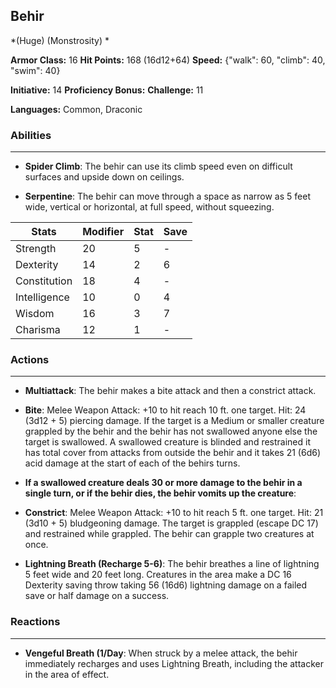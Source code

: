 ## Behir
*(Huge) (Monstrosity) *

**Armor Class:** 16
**Hit Points:** 168 (16d12+64)
**Speed:** {"walk": 60, "climb": 40, "swim": 40}

**Initiative:** 14
**Proficiency Bonus:**
**Challenge:** 11

**Languages:** Common, Draconic

### Abilities
 --- 
- **Spider Climb**: The behir can use its climb speed even on difficult surfaces and upside down on ceilings.

- **Serpentine**: The behir can move through a space as narrow as 5 feet wide, vertical or horizontal, at full speed, without squeezing.



| Stats | Modifier | Stat | Save
| ---- | ---- | ---- | ---- |
| Strength | 20 | 5 | - |
| Dexterity | 14 | 2 | 6 |
| Constitution | 18 | 4 | - |
| Intelligence | 10 | 0 | 4 |
| Wisdom | 16 | 3 | 7 |
| Charisma | 12 | 1 | - |

### Actions
 --- 
- **Multiattack**: The behir makes a bite attack and then a constrict attack.

- **Bite**: Melee Weapon Attack: +10 to hit  reach 10 ft.  one target. Hit: 24 (3d12 + 5) piercing damage. If the target is a Medium or smaller creature grappled by the behir  and the behir has not swallowed anyone else  the target is swallowed. A swallowed creature is blinded and restrained  it has total cover from attacks from outside the behir  and it takes 21 (6d6) acid damage at the start of each of the behirs turns.

- **If a swallowed creature deals 30 or more damage to the behir in a single turn, or if the behir dies, the behir vomits up the creature**: 

- **Constrict**: Melee Weapon Attack: +10 to hit  reach 5 ft.  one target. Hit: 21 (3d10 + 5) bludgeoning damage. The target is grappled (escape DC 17) and restrained while grappled. The behir can grapple two creatures at once.

- **Lightning Breath (Recharge 5-6)**: The behir breathes a line of lightning 5 feet wide and 20 feet long. Creatures in the area make a DC 16 Dexterity saving throw  taking 56 (16d6) lightning damage on a failed save or half damage on a success.

### Reactions
 --- 
- **Vengeful Breath (1/Day**: When struck by a melee attack, the behir immediately recharges and uses Lightning Breath, including the attacker in the area of effect.

